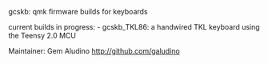 gcskb: qmk firmware builds for keyboards

current builds in progress:
    - gcskb_TKL86: a handwired TKL keyboard using the Teensy 2.0 MCU

Maintainer: Gem Aludino
http://github.com/galudino
